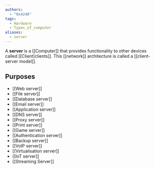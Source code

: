 ```yaml
---
authors: 
  - "0x4248"
tags:
  - Hardware
  - Types_of_computer
aliases:
  - server
---
```

A **server** is a [[Computer]] that provides functionality to other devices called [[Client|clients]]. This [[network]] architecture is called a [[client-server model]].

## Purposes
- [[Web server]]
- [[File server]]
- [[Database server]]
- [[Email server]]
- [[Application server]]
- [[DNS server]]
- [[Proxy server]]
- [[Print server]]
- [[Game server]]
- [[Authentication server]]
- [[Backup server]]
- [[VoIP server]]
- [[Virtualisation server]]
- [[IoT server]]
- [[Streaming Server]]